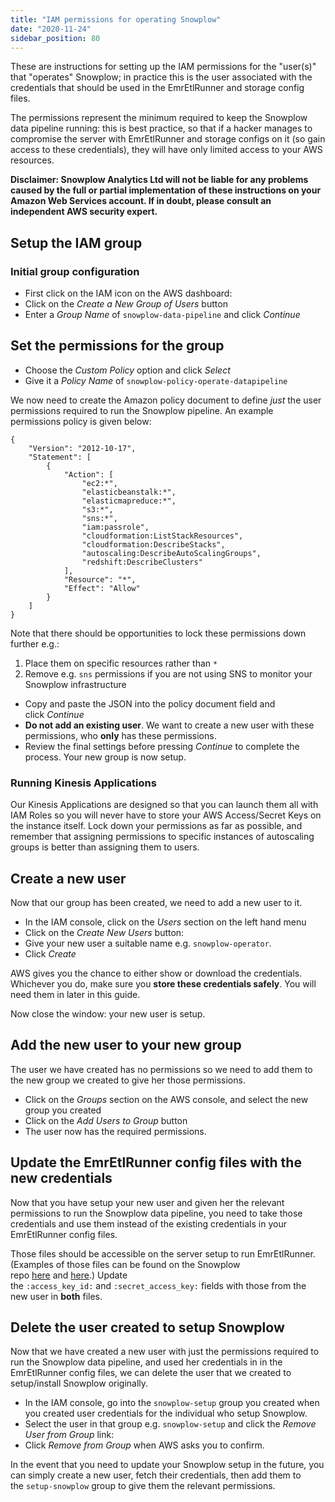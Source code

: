 ```yaml
---
title: "IAM permissions for operating Snowplow"
date: "2020-11-24"
sidebar_position: 80
---
```


These are instructions for setting up the IAM permissions for the "user(s)" that "operates" Snowplow; in practice this is the user associated with the credentials that should be used in the EmrEtlRunner and storage config files.

The permissions represent the minimum required to keep the Snowplow data pipeline running: this is best practice, so that if a hacker manages to compromise the server with EmrEtlRunner and storage configs on it (so gain access to these credentials), they will have only limited access to your AWS resources.

**Disclaimer: Snowplow Analytics Ltd will not be liable for any problems caused by the full or partial implementation of these instructions on your Amazon Web Services account. If in doubt, please consult an independent AWS security expert.**

## Setup the IAM group

### [](https://github.com/snowplow/snowplow/wiki/Setup-IAM-permissions-for-operating-Snowplow#initial-group-configuration)Initial group configuration

- First click on the IAM icon on the AWS dashboard:
- Click on the _Create a New Group of Users_ button
- Enter a _Group Name_ of `snowplow-data-pipeline` and click _Continue_

## Set the permissions for the group

- Choose the _Custom Policy_ option and click _Select_
- Give it a _Policy Name_ of `snowplow-policy-operate-datapipeline`

We now need to create the Amazon policy document to define _just_ the user permissions required to run the Snowplow pipeline. An example permissions policy is given below:

```
{
    "Version": "2012-10-17",
    "Statement": [
        {
            "Action": [
                "ec2:*",
                "elasticbeanstalk:*",
                "elasticmapreduce:*",
                "s3:*",
                "sns:*",
                "iam:passrole",
                "cloudformation:ListStackResources",
                "cloudformation:DescribeStacks",
                "autoscaling:DescribeAutoScalingGroups",
                "redshift:DescribeClusters"
            ],
            "Resource": "*",
            "Effect": "Allow"
        }
    ]
}
```

Note that there should be opportunities to lock these permissions down further e.g.:

1. Place them on specific resources rather than `*`
2. Remove e.g. `sns` permissions if you are not using SNS to monitor your Snowplow infrastructure

- Copy and paste the JSON into the policy document field and click _Continue_
- **Do not add an existing user**. We want to create a new user with these permissions, who **only** has these permissions.
- Review the final settings before pressing _Continue_ to complete the process. Your new group is now setup.

### Running Kinesis Applications

Our Kinesis Applications are designed so that you can launch them all with IAM Roles so you will never have to store your AWS Access/Secret Keys on the instance itself. Lock down your permissions as far as possible, and remember that assigning permissions to specific instances of autoscaling groups is better than assigning them to users.

## Create a new user

Now that our group has been created, we need to add a new user to it.

- In the IAM console, click on the _Users_ section on the left hand menu
- Click on the _Create New Users_ button:
- Give your new user a suitable name e.g. `snowplow-operator`.
- Click _Create_

AWS gives you the chance to either show or download the credentials. Whichever you do, make sure you **store these credentials safely**. You will need them in later in this guide.

Now close the window: your new user is setup.

## Add the new user to your new group

The user we have created has no permissions so we need to add them to the new group we created to give her those permissions.

- Click on the _Groups_ section on the AWS console, and select the new group you created
- Click on the _Add Users to Group_ button
- The user now has the required permissions.

## Update the EmrEtlRunner config files with the new credentials

Now that you have setup your new user and given her the relevant permissions to run the Snowplow data pipeline, you need to take those credentials and use them instead of the existing credentials in your EmrEtlRunner config files.

Those files should be accessible on the server setup to run EmrEtlRunner. (Examples of those files can be found on the Snowplow repo [here](https://github.com/snowplow/snowplow/tree/master/3-enrich/emr-etl-runner/config) and [here](https://github.com/snowplow/snowplow/tree/master/4-storage/config).) Update the `:access_key_id:` and `:secret_access_key:` fields with those from the new user in **both** files.

## Delete the user created to setup Snowplow

Now that we have created a new user with just the permissions required to run the Snowplow data pipeline, and used her credentials in in the EmrEtlRunner config files, we can delete the user that we created to setup/install Snowplow originally.

- In the IAM console, go into the `snowplow-setup` group you created when you created user credentials for the individual who setup Snowplow.
- Select the user in that group e.g. `snowplow-setup` and click the _Remove User from Group_ link:
- Click _Remove from Group_ when AWS asks you to confirm.

In the event that you need to update your Snowplow setup in the future, you can simply create a new user, fetch their credentials, then add them to the `setup-snowplow` group to give them the relevant permissions.
